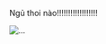 Ngủ thoi nào!!!!!!!!!!!!!!!!!!

![...](https://media3.giphy.com/media/v1.Y2lkPTc5MGI3NjExamhoenNtZXFpNzFvY2JyZmFlZWR4NHE5ZTdvY2cwaHk3bmp2ZDZ6cyZlcD12MV9pbnRlcm5hbF9naWZfYnlfaWQmY3Q9Zw/2xu5zpSV3oqKcCSZ49/giphy.gif)
